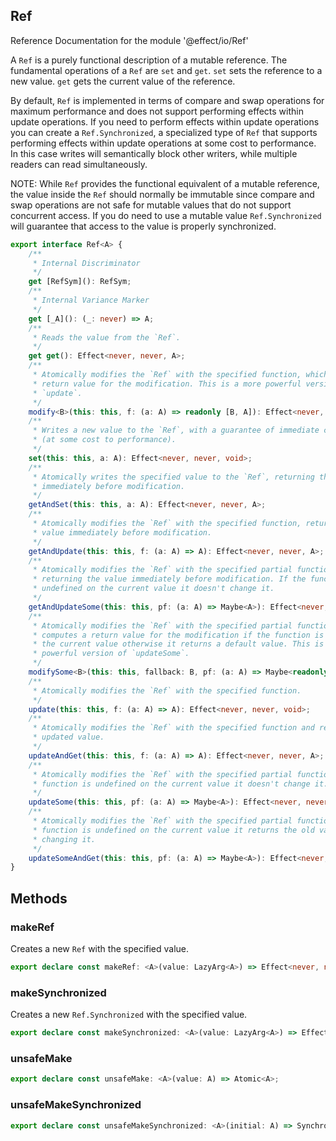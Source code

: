 ## Ref

Reference Documentation for the module '@effect/io/Ref'

A `Ref` is a purely functional description of a mutable reference. The
fundamental operations of a `Ref` are `set` and `get`. `set` sets the
reference to a new value. `get` gets the current value of the reference.

By default, `Ref` is implemented in terms of compare and swap operations for
maximum performance and does not support performing effects within update
operations. If you need to perform effects within update operations you can
create a `Ref.Synchronized`, a specialized type of `Ref` that supports
performing effects within update operations at some cost to performance. In
this case writes will semantically block other writers, while multiple
readers can read simultaneously.

NOTE: While `Ref` provides the functional equivalent of a mutable reference,
the value inside the `Ref` should normally be immutable since compare and
swap operations are not safe for mutable values that do not support
concurrent access. If you do need to use a mutable value `Ref.Synchronized`
will guarantee that access to the value is properly synchronized.

```ts
export interface Ref<A> {
    /**
     * Internal Discriminator
     */
    get [RefSym](): RefSym;
    /**
     * Internal Variance Marker
     */
    get [_A](): (_: never) => A;
    /**
     * Reads the value from the `Ref`.
     */
    get get(): Effect<never, never, A>;
    /**
     * Atomically modifies the `Ref` with the specified function, which computes a
     * return value for the modification. This is a more powerful version of
     * `update`.
     */
    modify<B>(this: this, f: (a: A) => readonly [B, A]): Effect<never, never, B>;
    /**
     * Writes a new value to the `Ref`, with a guarantee of immediate consistency
     * (at some cost to performance).
     */
    set(this: this, a: A): Effect<never, never, void>;
    /**
     * Atomically writes the specified value to the `Ref`, returning the value
     * immediately before modification.
     */
    getAndSet(this: this, a: A): Effect<never, never, A>;
    /**
     * Atomically modifies the `Ref` with the specified function, returning the
     * value immediately before modification.
     */
    getAndUpdate(this: this, f: (a: A) => A): Effect<never, never, A>;
    /**
     * Atomically modifies the `Ref` with the specified partial function,
     * returning the value immediately before modification. If the function is
     * undefined on the current value it doesn't change it.
     */
    getAndUpdateSome(this: this, pf: (a: A) => Maybe<A>): Effect<never, never, A>;
    /**
     * Atomically modifies the `Ref` with the specified partial function, which
     * computes a return value for the modification if the function is defined on
     * the current value otherwise it returns a default value. This is a more
     * powerful version of `updateSome`.
     */
    modifySome<B>(this: this, fallback: B, pf: (a: A) => Maybe<readonly [B, A]>): Effect<never, never, B>;
    /**
     * Atomically modifies the `Ref` with the specified function.
     */
    update(this: this, f: (a: A) => A): Effect<never, never, void>;
    /**
     * Atomically modifies the `Ref` with the specified function and returns the
     * updated value.
     */
    updateAndGet(this: this, f: (a: A) => A): Effect<never, never, A>;
    /**
     * Atomically modifies the `Ref` with the specified partial function. If the
     * function is undefined on the current value it doesn't change it.
     */
    updateSome(this: this, pf: (a: A) => Maybe<A>): Effect<never, never, void>;
    /**
     * Atomically modifies the `Ref` with the specified partial function. If the
     * function is undefined on the current value it returns the old value without
     * changing it.
     */
    updateSomeAndGet(this: this, pf: (a: A) => Maybe<A>): Effect<never, never, A>;
}
```

## Methods

### makeRef

Creates a new `Ref` with the specified value.

```ts
export declare const makeRef: <A>(value: LazyArg<A>) => Effect<never, never, Ref<A>>;
```

### makeSynchronized

Creates a new `Ref.Synchronized` with the specified value.

```ts
export declare const makeSynchronized: <A>(value: LazyArg<A>) => Effect<never, never, Synchronized<A>>;
```

### unsafeMake

```ts
export declare const unsafeMake: <A>(value: A) => Atomic<A>;
```

### unsafeMakeSynchronized

```ts
export declare const unsafeMakeSynchronized: <A>(initial: A) => Synchronized<A>;
```


